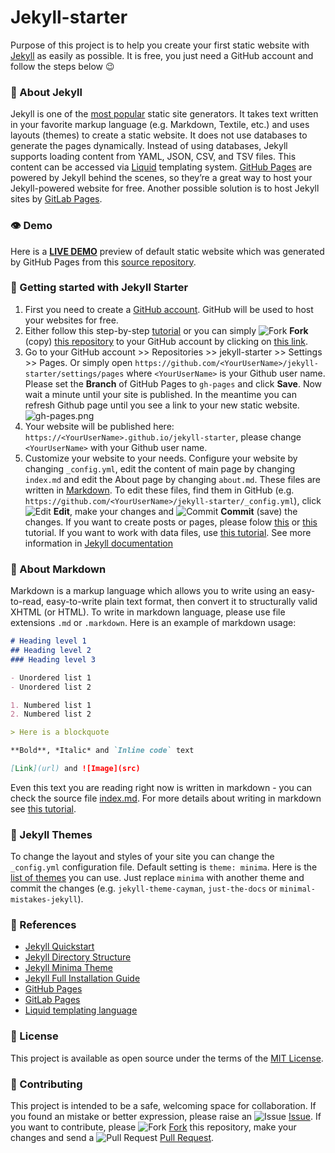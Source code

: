 # Jekyll-starter
Purpose of this project is to help you create your first static website with [Jekyll](https://jekyllrb.com/) as easily as possible. It is free, you just need a GitHub account and follow the steps below 😉

### 📘 About Jekyll
Jekyll is one of the [most popular](https://jamstack.org/generators/) static site generators. It takes text written in your favorite markup language (e.g. Markdown, Textile, etc.) and uses layouts (themes) to create a static website. It does not use databases to generate the pages dynamically. Instead of using databases, Jekyll supports loading content from YAML, JSON, CSV, and TSV files. This content can be accessed via [Liquid](https://shopify.github.io/liquid/) templating system. [GitHub Pages](https://pages.github.com/) are powered by Jekyll behind the scenes, so they’re a great way to host your Jekyll-powered website for free. Another possible solution is to host Jekyll sites by [GitLab Pages](https://docs.gitlab.com/ee/user/project/pages/).

### 👁️ Demo
Here is a [**LIVE DEMO**](https://brazacz.github.io/jekyll-starter) preview of default static website which was generated by GitHub Pages from this [source repository](https://github.com/brazacz/jekyll-starter).

### 🚀 Getting started with Jekyll Starter
1. First you need to create a [GitHub account](https://github.com/join). GitHub will be used to host your websites for free.
2. Either follow this step-by-step [tutorial](https://docs.github.com/en/pages/setting-up-a-github-pages-site-with-jekyll) or you can simply ![Fork](https://cdn.jsdelivr.net/gh/brazacz/images@main/svg/src/github-fork.svg) **Fork** (copy) [this repository](https://github.com/brazacz/jekyll-starter) to your GitHub account by clicking on [this link](https://github.com/brazacz/jekyll-starter/fork).
3. Go to your GitHub account >> Repositories >> jekyll-starter >> Settings >> Pages. Or simply open `https://github.com/<YourUserName>/jekyll-starter/settings/pages` where `<YourUserName>` is your Github user name. Please set the **Branch** of GitHub Pages to `gh-pages` and click **Save**. Now wait a minute until your site is published. In the meantime you can refresh Github page until you see a link to your new static website.
![gh-pages.png](https://i.postimg.cc/LXmX3ZX5/gh-pages.png)
4. Your website will be published here: `https://<YourUserName>.github.io/jekyll-starter`, please change `<YourUserName>` with your Github user name.
5. Customize your website to your needs. Configure your website by changing `_config.yml`, edit the content of main page by changing `index.md` and edit the About page by changing `about.md`. These files are written in [Markdown](#📘-about-markdown). To edit these files, find them in GitHub (e.g. `https://github.com/<YourUserName>/jekyll-starter/_config.yml`), click ![Edit](https://cdn.jsdelivr.net/gh/brazacz/images@main/svg/src/github-edit.svg) **Edit**, make your changes and ![Commit](https://cdn.jsdelivr.net/gh/brazacz/images@main/svg/src/github-commit.svg) **Commit** (save) the changes. If you want to create posts or pages, please folow [this](https://jekyllrb.com/docs/posts/) or [this](https://jekyllrb.com/docs/pages/) tutorial. If you want to work with data files, use [this tutorial](https://jekyllrb.com/docs/datafiles/). See more information in [Jekyll documentation](https://jekyllrb.com/docs/)

### 📘 About Markdown
Markdown is a markup language which allows you to write using an easy-to-read, easy-to-write plain text format, then convert it to structurally valid XHTML (or HTML). To write in markdown language, please use file extensions `.md` or `.markdown`. Here is an example of markdown usage:

```markdown
# Heading level 1
## Heading level 2
### Heading level 3

- Unordered list 1
- Unordered list 2

1. Numbered list 1
2. Numbered list 2

> Here is a blockquote

**Bold**, *Italic* and `Inline code` text

[Link](url) and ![Image](src)
```
Even this text you are reading right now is written in markdown - you can check the source file [index.md](https://raw.githubusercontent.com/brazacz/jekyll-starter/gh-pages/index.md). For more details about writing in markdown see [this tutorial](https://docs.github.com/en/github/writing-on-github/getting-started-with-writing-and-formatting-on-github/basic-writing-and-formatting-syntax).

### 🎨 Jekyll Themes
To change the layout and styles of your site you can change the `_config.yml` configuration file. Default setting is `theme: minima`. Here is the [list of themes](https://rubygems.org/search?query=summary%3Ajekyll+summary%3Atheme) you can use. Just replace `minima` with another theme and commit the changes (e.g. `jekyll-theme-cayman`, `just-the-docs` or `minimal-mistakes-jekyll`).

### 🔗 References
- [Jekyll Quickstart](https://jekyllrb.com/docs/)
- [Jekyll Directory Structure](https://jekyllrb.com/docs/structure/)
- [Jekyll Minima Theme](https://github.com/jekyll/minima)
- [Jekyll Full Installation Guide](https://jekyllrb.com/docs/step-by-step/01-setup/)
- [GitHub Pages](https://pages.github.com/)
- [GitLab Pages](https://docs.gitlab.com/ee/user/project/pages/)
- [Liquid templating language](https://shopify.github.io/liquid/)

### 📜 License
This project is available as open source under the terms of the [MIT License](http://opensource.org/licenses/MIT).

### 💬 Contributing
This project is intended to be a safe, welcoming space for collaboration. If you found an mistake or better expression, please raise an ![Issue](https://cdn.jsdelivr.net/gh/brazacz/images@main/svg/src/github-issue.svg) [Issue](https://github.com/brazacz/jekyll-starter/issues/new). If you want to contribute, please ![Fork](https://cdn.jsdelivr.net/gh/brazacz/images@main/svg/src/github-fork.svg) [Fork](https://github.com/brazacz/jekyll-starter/fork) this repository, make your changes and send a ![Pull Request](https://cdn.jsdelivr.net/gh/brazacz/images@main/svg/src/github-pullrequest.svg) [Pull Request](https://github.com/brazacz/jekyll-starter/pulls).
